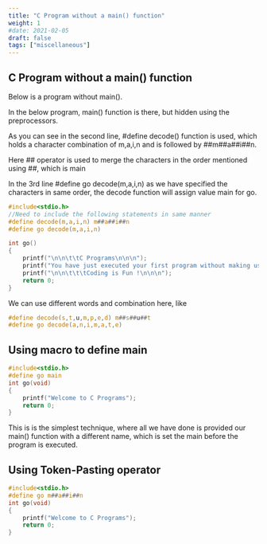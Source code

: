 ```yaml
---
title: "C Program without a main() function"
weight: 1
#date: 2021-02-05
draft: false
tags: ["miscellaneous"]
---
```


## C Program without a main() function

Below is a program without main().

In the below program, main() function is there, but hidden using the preprocessors.

As you can see in the second line, #define decode() function is used, which holds a character combination of m,a,i,n and is followed by ##m##a##i##n.

Here ## operator is used to merge the characters in the order mentioned using ##, which is main

In the 3rd line #define go decode(m,a,i,n) as we have specified the characters in same order, the decode function will assign value main for go.

```c
#include<stdio.h>
//Need to include the following statements in same manner
#define decode(m,a,i,n) m##a##i##n
#define go decode(m,a,i,n)

int go()
{
    printf("\n\n\t\tC Programs\n\n\n");
    printf("You have just executed your first program without making use of main() function!\n");
    printf("\n\n\t\t\tCoding is Fun !\n\n\n");
    return 0;
}
```

We can use different words and combination here, like

```c
#define decode(s,t,u,m,p,e,d) m##s##u##t
#define go decode(a,n,i,m,a,t,e)
```

## Using macro to define main

```c
#include<stdio.h>
#define go main
int go(void)
{
    printf("Welcome to C Programs");
    return 0;
}
```

This is is the simplest technique, where all we have done is provided our main() function with a different name, which is set the main before the program is executed.

## Using Token-Pasting operator

```c
#include<stdio.h>
#define go m##a##i##n
int go(void)
{
    printf("Welcome to C Programs");
    return 0;
}
```
